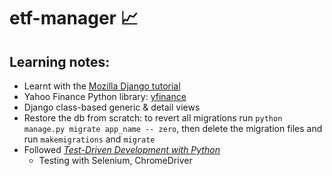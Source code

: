 # etf-manager 📈

## Learning notes:

* Learnt with the [Mozilla Django tutorial](https://developer.mozilla.org/en-US/docs/Learn/Server-side/Django)
* Yahoo Finance Python library: [yfinance](https://github.com/ranaroussi/yfinance)
* Django class-based generic & detail views
* Restore the db from scratch: to revert all migrations run `python manage.py migrate app_name -- zero`, then delete the migration files and run `makemigrations` and `migrate` 
* Followed [_Test-Driven Development with Python_](https://www.obeythetestinggoat.com/book/praise.harry.html)
    * Testing with Selenium, ChromeDriver